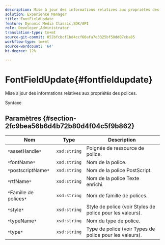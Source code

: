 ```yaml
---
description: Mise à jour des informations relatives aux propriétés des polices.
solution: Experience Manager
title: FontFieldUpdate
feature: Dynamic Media Classic,SDK/API
role: Developer,Administrator
translation-type: tm+mt
source-git-commit: 052bfcbcf1bd4ccf60afa7e3325bf58dd07cba85
workflow-type: tm+mt
source-wordcount: '64'
ht-degree: 12%

---
```



# FontFieldUpdate{#fontfieldupdate}

Mise à jour des informations relatives aux propriétés des polices.

Syntaxe

## Paramètres {#section-2fc9bea56b6d4b72b80d4f04c5f9b862}

| Nom | Type | Description |
|---|---|---|
| `*`assetHandle`*` | `xsd:string` | Poignée de ressource de police. |
| `*`fontName`*` | `xsd:string` | Nom de la police. |
| `*`postscriptName`*` | `xsd:string` | Nom de la police PostScript. |
| `*`rtfName`*` | `xsd:string` | Nom de la police Texte enrichi. |
| `*`Famille de polices`*` | `xsd:string` | Nom de famille de polices. |
| `*`style`*` | `xsd:string` | Style de police (voir Styles de police pour les valeurs). |
| `*`typeName`*` | `xsd:string` | Nom du type de police. |
| `*`type`*` | `xsd:string` | Type de police (voir Types de police pour les valeurs). |

